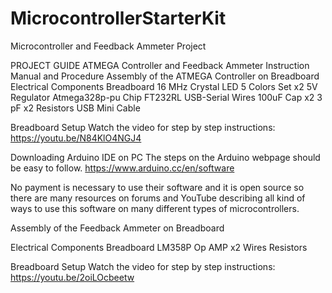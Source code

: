 # MicrocontrollerStarterKit
Microcontroller and Feedback Ammeter Project

PROJECT GUIDE
ATMEGA Controller and Feedback Ammeter
Instruction Manual and Procedure
Assembly of the ATMEGA Controller on Breadboard
Electrical Components
Breadboard
16 MHz Crystal
LED 5 Colors Set x2
5V Regulator
Atmega328p-pu Chip
FT232RL USB-Serial
Wires
100uF Cap x2
3 pF x2
Resistors
USB Mini Cable

Breadboard Setup
Watch the video for step by step instructions: https://youtu.be/N84KlO4NGJ4
 

Downloading Arduino IDE on PC
The steps on the Arduino webpage should be easy to follow. 
https://www.arduino.cc/en/software

No payment is necessary to use their software and it is open source so there are many resources on forums and YouTube describing all kind of ways to use this software on many different types of microcontrollers.


Assembly of the Feedback Ammeter on Breadboard

Electrical Components
Breadboard
LM358P Op AMP x2
Wires
Resistors

Breadboard Setup
Watch the video for step by step instructions: https://youtu.be/2oiLOcbeetw
 


